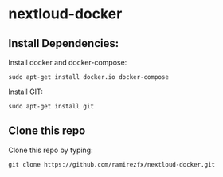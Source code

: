 # nextloud-docker

## Install Dependencies:

Install docker and docker-compose:

`sudo apt-get install docker.io docker-compose`

Install GIT:

`sudo apt-get install git`

## Clone this repo

Clone this repo by typing:

`git clone https://github.com/ramirezfx/nextloud-docker.git`
